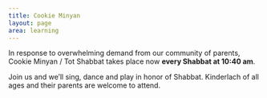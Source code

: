 ```yaml
---
title: Cookie Minyan
layout: page
area: learning
---
```


In response to overwhelming demand from our community of parents, Cookie Minyan / Tot Shabbat takes place now **every Shabbat at 10:40 am**. 

Join us and we’ll sing, dance and play in honor of Shabbat. Kinderlach of all ages and their parents are welcome to attend.
